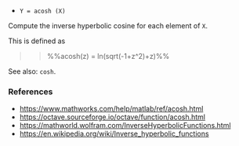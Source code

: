 * `Y = acosh (X)`

Compute the inverse hyperbolic cosine for each element of `X`.

This is defined as

>> %%acosh(z) = ln(sqrt(-1+z^2)+z)%%

See also: `cosh`.

### References

* https://www.mathworks.com/help/matlab/ref/acosh.html
* https://octave.sourceforge.io/octave/function/acosh.html
* https://mathworld.wolfram.com/InverseHyperbolicFunctions.html
* https://en.wikipedia.org/wiki/Inverse_hyperbolic_functions
